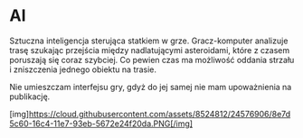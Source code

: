 # AI

Sztuczna inteligencja sterująca statkiem w grze.
Gracz-komputer analizuje trasę szukając przejścia między nadlatującymi asteroidami, które z czasem poruszają się coraz szybciej.
Co pewien czas ma możliwość oddania strzału i zniszczenia jednego obiektu na trasie.

Nie umieszczam interfejsu gry, gdyż do jej samej nie mam upoważnienia na publikację.

[img]https://cloud.githubusercontent.com/assets/8524812/24576906/8e7d5c60-16c4-11e7-93eb-5672e24f20da.PNG[/img]
